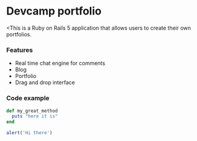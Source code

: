# Devcamp portfolio

<This is a Ruby on Rails 5 application that allows users to create their own portfolios.

### Features

- Real time chat engine for comments
- Blog
- Portfolio
- Drag and drop interface

### Code example

```ruby
def my_great_method
  puts "here it is"
end
```
```javascript
alert('Hi there')
```